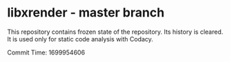 # libxrender - master branch

This repository contains frozen state of the repository.
Its history is cleared. It is used only for static code
analysis with Codacy.

Commit Time: 1699954606